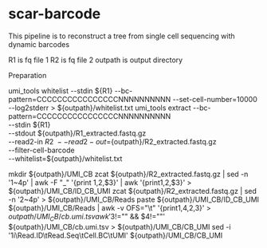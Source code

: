 # scar-barcode

This pipeline is to reconstruct a tree from single cell sequencing with dynamic barcodes

R1 is fq file 1
R2 is fq file 2
outpath is output directory


Preparation

umi_tools whitelist --stdin ${R1} --bc-pattern=CCCCCCCCCCCCCCCCNNNNNNNNNN --set-cell-number=10000 --log2stderr > ${outpath}/whitelist.txt
umi_tools extract --bc-pattern=CCCCCCCCCCCCCCCCNNNNNNNNNN \
                  --stdin ${R1} \
                  --stdout ${outpath}/R1_extracted.fastq.gz \
                  --read2-in ${R2} \
                  --read2-out=${outpath}/R2_extracted.fastq.gz \
                  --filter-cell-barcode \
                  --whitelist=${outpath}/whitelist.txt


mkdir ${outpath}/UMI_CB
zcat ${outpath}/R2_extracted.fastq.gz | sed -n '1~4p' | awk -F "_" '{print $1,$2,$3}' | awk '{print$1,$2,$3}' > ${outpath}/UMI_CB/ID_CB_UMI
zcat ${outpath}/R2_extracted.fastq.gz | sed -n '2~4p' > ${outpath}/UMI_CB/Reads
paste ${outpath}/UMI_CB/ID_CB_UMI ${outpath}/UMI_CB/Reads | awk -v OFS="\t" '{print$1,$4,$2,$3}' > ${outpath}/UMI_CB/cb.umi.tsv
awk '$3!="" && $4!=""' ${outpath}/UMI_CB/cb.umi.tsv > ${outpath}/UMI_CB/CB_UMI
sed -i '1i\Read.ID\tRead.Seq\tCell.BC\tUMI' ${outpath}/UMI_CB/CB_UMI



